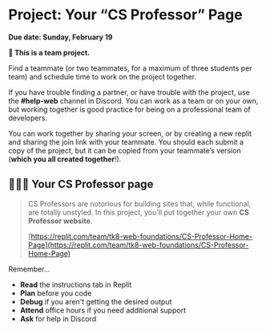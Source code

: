 # Project: Your “CS Professor” Page

<!-- COURSE START TODO: Update Due Date -->
**Due date: Sunday, February 19**

<aside>

**👥 This is a team project.**

<!-- TODO: ensure replit project is a group project -->

Find a teammate (or two teammates, for a maximum of three students per team)
and schedule time to work on the project together.

If you have trouble finding a partner, or have trouble with the project, use the **#help-web** channel in Discord. You can work as a team or on your own, but working together is good practice for being on a professional team of developers.

You can work together by sharing your screen, or by creating a new replit and sharing the join link with your teammate. You should each submit a copy of the project, but it can be copied from your teammate’s version (**which you all created together**!).

</aside>

## 👩🏾‍🏫 Your CS Professor page

> CS Professors are notorious for building sites that, while functional, are
> totally unstyled. In this project, you'll put together your own **CS Professor
> website**.
>
> [https://replit.com/team/tk8-web-foundations/CS-Professor-Home-Page](https://replit.com/team/tk8-web-foundations/CS-Professor-Home-Page)


Remember...

- **Read** the instructions tab in Replit
- **Plan** before you code
- **Debug** if you aren't getting the desired output
- **Attend** office hours if you need additional support
- **Ask** for help in Discord
